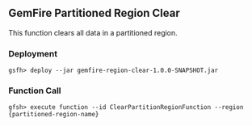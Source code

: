 ## GemFire Partitioned Region Clear

This function clears all data in a partitioned region. 

### Deployment
`gsfh> deploy --jar gemfire-region-clear-1.0.0-SNAPSHOT.jar`

### Function Call

`gfsh> execute function --id ClearPartitionRegionFunction --region {partitioned-region-name}` 





